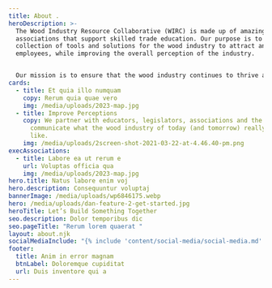 ```yaml
---
title: About .
heroDescription: >-
  The Wood Industry Resource Collaborative (WIRC) is made up of amazing
  associations that support skilled trade education. Our purpose is to provide a
  collection of tools and solutions for the wood industry to attract and retain
  employees, while improving the overall perception of the industry.


  Our mission is to ensure that the wood industry continues to thrive and evolve as a vital sector of the global economy, and that the workforce of the future is equipped with everything needed to help us get there.
cards:
  - title: Et quia illo numquam
    copy: Rerum quia quae vero
    img: /media/uploads/2023-map.jpg
  - title: Improve Perceptions
    copy: We partner with educators, legislators, associations and the media to
      communicate what the wood industry of today (and tomorrow) really looks
      like.
    img: /media/uploads/2screen-shot-2021-03-22-at-4.46.40-pm.png
execAssociations:
  - title: Labore ea ut rerum e
    url: Voluptas officia qua
    img: /media/uploads/2023-map.jpg
hero.title: Natus labore enim voj
hero.description: Consequuntur voluptaj
bannerImage: /media/uploads/wp6846175.webp
hero: /media/uploads/dan-feature-2-get-started.jpg
heroTitle: Let’s Build Something Together
seo.description: Dolor temporibus dic
seo.pageTitle: "Rerum lorem quaerat "
layout: about.njk
socialMediaInclude: "{% include 'content/social-media/social-media.md' %}"
footer:
  title: Anim in error magnam
  btnLabel: Doloremque cupiditat
  url: Duis inventore qui a
---
```


